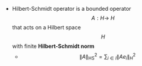 - Hilbert-Schmidt operator is a bounded operator $$A: H\to\ H$$ that acts on a Hilbert space $$H$$ with finite **Hilbert-Schmidt norm**
	- $$\lVert A\rVert_\text{HS}^2 = \sum_{i\in I}\lVert Ae_i\rVert_{H}^2$$